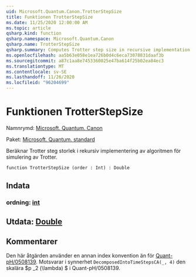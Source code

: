 ```yaml
---
uid: Microsoft.Quantum.Canon.TrotterStepSize
title: Funktionen TrotterStepSize
ms.date: 11/25/2020 12:00:00 AM
ms.topic: article
qsharp.kind: function
qsharp.namespace: Microsoft.Quantum.Canon
qsharp.name: TrotterStepSize
qsharp.summary: Computes Trotter step size in recursive implementation of Trotter simulation algorithm.
ms.openlocfilehash: aa5b63e058e1ea726b0d4c6eca73078831daaf3b
ms.sourcegitcommit: a87c1aa8e7453360025e47ba614f25b02ea84ec3
ms.translationtype: MT
ms.contentlocale: sv-SE
ms.lasthandoff: 11/26/2020
ms.locfileid: "96204699"
---
```

# <a name="trotterstepsize-function"></a>Funktionen TrotterStepSize

Namnrymd: [Microsoft. Quantum. Canon](xref:Microsoft.Quantum.Canon)

Paket: [Microsoft. Quantum. standard](https://nuget.org/packages/Microsoft.Quantum.Standard)


Beräknar Trotter steg storlek i rekursiv implementering av algoritmen för simulering av Trotter.

```qsharp
function TrotterStepSize (order : Int) : Double
```


## <a name="input"></a>Indata

### <a name="order--int"></a>ordning: [int](xref:microsoft.quantum.lang-ref.int)





## <a name="output--double"></a>Utdata: [Double](xref:microsoft.quantum.lang-ref.double)



## <a name="remarks"></a>Kommentarer

Den här åtgärden använder en annan index konvention än för [Quant-pH/0508139](https://arxiv.org/abs/quant-ph/0508139). Motsvarar i synnerhet `DecomposedIntoTimeStepsCA(_, 4)` den skalära $p _2 (\lambda) $ i Quant-pH/0508139.